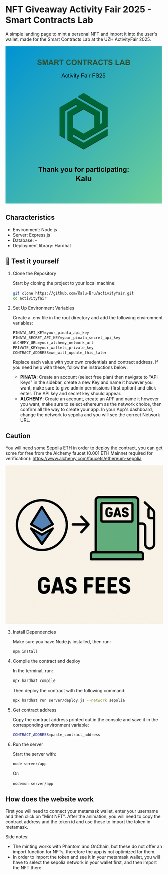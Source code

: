 # NFT Giveaway Activity Fair 2025 - Smart Contracts Lab
A simple landing page to mint a personal NFT and import it into the user's wallet, made for the Smart Contracts Lab at the UZH ActivityFair 2025.

![Alt text](server/images/Kalu.png?raw=true)

## Characteristics
- Environment: Node.js
- Server: Express.js
- Database: -
- Deployment library: Hardhat

## 🚀 Test it yourself

1. Clone the Repository

   Start by cloning the project to your local machine:

   ```bash
   git clone https://github.com/Kalu-Bru/activityfair.git
   cd activityfair
   ```

2. Set Up Environment Variables

   Create a .env file in the root directory and add the following environment variables:
  
   ```env
   PINATA_API_KEY=your_pinata_api_key
   PINATA_SECRET_API_KEY=your_pinata_secret_api_key
   ALCHEMY_URL=your_alchemy_network_url
   PRIVATE_KEY=your_wallets_private_key
   CONTRACT_ADDRESS=we_will_update_this_later
   ```

   Replace each value with your own credentials and contract address. If you need help with these, follow the instructions below:
   - **PINATA**: Create an account (select free plan) then navigate to "API Keys" in the sidebar, create a new Key and name it however you want, make sure to give admin permissions (first option) and click enter. The API key and secret key should appear.
   - **ALCHEMY**: Create an account, create an APP and name it however you want, make sure to select ethereum as the network choice, then confirm all the way to create your app. In your App's dashboard, change the network to sepolia and you will see the correct Network URL.

## **Caution**
You will need some Sepolia ETH in order to deploy the contract, you can get some for free from the Alchemy faucet (0.001 ETH Mainnet required for verification):
https://www.alchemy.com/faucets/ethereum-sepolia

![Alt text](server/images/GasFees.png?raw=true)

3. Install Dependencies

   Make sure you have Node.js installed, then run:

   ```bash
   npm install
   ```

4. Compile the contract and deploy

   In the terminal, run:
   
   ```bash
   npx hardhat compile
   ```

   Then deploy the contract with the following command:

   ```bash
   npx hardhat run server/deploy.js --network sepolia
   ```

5. Get contract address

   Copy the contract address printed out in the console and save it in the corresponding environment variable:

   ```bash
   CONTRACT_ADDRESS=paste_contract_address
   ```

6. Run the server

   Start the server with:
   ```bash
   node server/app
   ```

   Or:
  
   ```bash
   nodemon server/app
   ```

## How does the website work

First you will need to connect your metamask wallet, enter your username and then click on "Mint NFT". After the animation, you will need to copy the contract address and the token id and use these to import the token in metamask.

Side notes:
- The minting works with Phantom and OnChain, but these do not offer an import function for NFTs, therefore the app is not optimized for them.
- In order to import the token and see it in your metamask wallet, you will have to select the sepolia network in your wallet first, and then import the NFT there.

